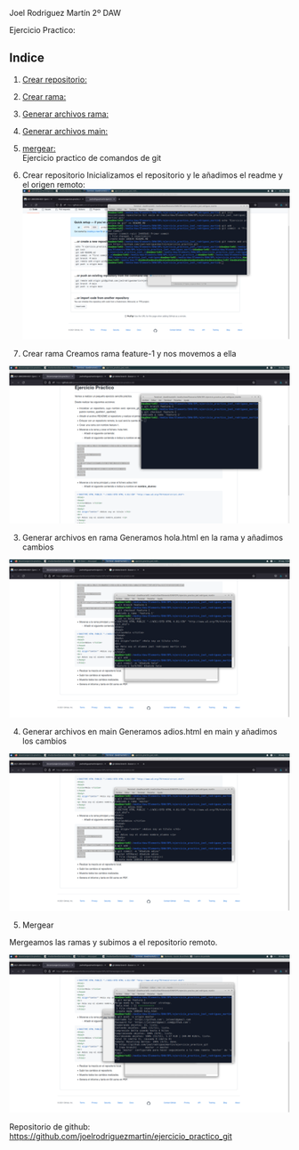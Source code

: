 Joel Rodriguez Martín
2º DAW

Ejercicio Practico: 

## Indice
1. [Crear repositorio:](#1)  
2. [Crear rama:](#2)	    
3. [Generar archivos rama:](#3)	  
4. [Generar archivos main:](#4)	  
5. [mergear:](#5)	  
Ejercicio practico de comandos de git  

1. Crear repositorio <a name="1"></a>
Inicializamos el repositorio y le añadimos el readme y el origen remoto:  
![Captura 1](https://github.com/joelrodriguezmartin/ejercicio_practico_git/blob/master/capturas/captura1.png)<br/>










2. Crear rama  <a name="2"></a> 
Creamos rama feature-1 y nos movemos a ella    

![Captura 2](https://github.com/joelrodriguezmartin/ejercicio_practico_git/blob/master/capturas/captura2.png)<br/>


3. Generar archivos en rama <a name="3"></a>
Generamos hola.html en la rama y añadimos cambios    

![Captura 3](https://github.com/joelrodriguezmartin/ejercicio_practico_git/blob/master/capturas/captura3.png)<br/>


4. Generar archivos en main <a name="4"></a>
Generamos adios.html en main y añadimos los cambios    

![Captura 4](https://github.com/joelrodriguezmartin/ejercicio_practico_git/blob/master/capturas/captura4.png)<br/>


5. Mergear <a name="5"></a>

Mergeamos las ramas y subimos a el repositorio remoto.    

![Captura 5](https://github.com/joelrodriguezmartin/ejercicio_practico_git/blob/master/capturas/captura5.png)<br/>
 




Repositorio de github: https://github.com/joelrodriguezmartin/ejercicio_practico_git
